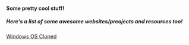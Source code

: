 #### Some pretty cool stuff!
##### Here's a list of some awesome websites/preojects and resources too!


[Windows OS Cloned](https://dustinbrett.com/)

